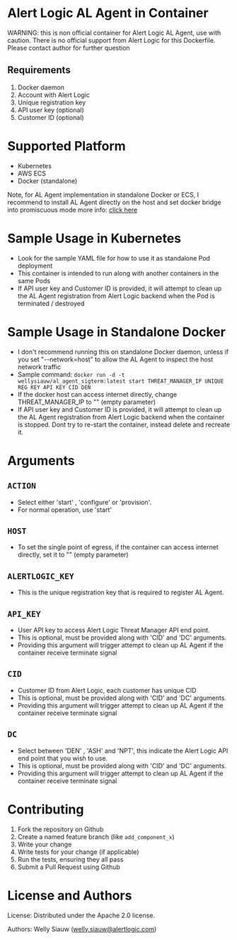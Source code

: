 Alert Logic AL Agent in Container
================
WARNING: this is non official container for Alert Logic AL Agent, use with caution.
There is no official support from Alert Logic for this Dockerfile.
Please contact author for further question

Requirements
------------
1. Docker daemon
2. Account with Alert Logic
3. Unique registration key
4. API user key (optional)
5. Customer ID (optional)

Supported Platform
================

* Kubernetes
* AWS ECS
* Docker (standalone)

Note, for AL Agent implementation in standalone Docker or ECS, I recommend to install AL Agent directly on the host and set docker bridge into promiscuous mode
more info: [click here](https://support.alertlogic.com/hc/en-us/articles/229487488-Supporting-Docker-with-the-Alert-Logic-Agent-Best-Practices)

Sample Usage in Kubernetes
================

* Look for the sample YAML file for how to use it as standalone Pod deployment
* This container is intended to run along with another containers in the same Pods
* If API user key and Customer ID is provided, it will attempt to clean up the AL Agent registration from Alert Logic backend when the Pod is terminated / destroyed

Sample Usage in Standalone Docker
================

* I don't recommend running this on standalone Docker daemon, unless if you set "--network=host" to allow the AL Agent to inspect the host network traffic
* Sample command: `docker run -d -t wellysiauw/al_agent_sigterm:latest start THREAT_MANAGER_IP UNIQUE REG KEY API KEY CID DEN`
* If the docker host can access internet directly, change THREAT_MANAGER_IP to "" (empty parameter)
* If API user key and Customer ID is provided, it will attempt to clean up the AL Agent registration from Alert Logic backend when the container is stopped. Dont try to re-start the container, instead delete and recreate it.


Arguments
================

``ACTION``
----------

* Select either 'start' , 'configure' or 'provision'.
* For normal operation, use 'start'

``HOST``
----------

* To set the single point of egress, if the container can access internet directly, set it to "" (empty parameter)

``ALERTLOGIC_KEY``
-------------------

* This is the unique registration key that is required to register AL Agent.

``API_KEY``
------------

* User API key to access Alert Logic Threat Manager API end point.
* This is optional, must be provided along with 'CID' and 'DC' arguments.
* Providing this argument will trigger attempt to clean up AL Agent if the container receive terminate signal

``CID``
----------

* Customer ID from Alert Logic, each customer has unique CID
* This is optional, must be provided along with 'CID' and 'DC' arguments.
* Providing this argument will trigger attempt to clean up AL Agent if the container receive terminate signal

``DC``
----------

* Select between 'DEN' , 'ASH' and 'NPT', this indicate the Alert Logic API end point that you wish to use.
* This is optional, must be provided along with 'CID' and 'DC' arguments.
* Providing this argument will trigger attempt to clean up AL Agent if the container receive terminate signal


Contributing
============

1. Fork the repository on Github
2. Create a named feature branch (like `add_component_x`)
3. Write your change
4. Write tests for your change (if applicable)
5. Run the tests, ensuring they all pass
6. Submit a Pull Request using Github

License and Authors
===================
License:
Distributed under the Apache 2.0 license.

Authors:
Welly Siauw (welly.siauw@alertlogic.com)
